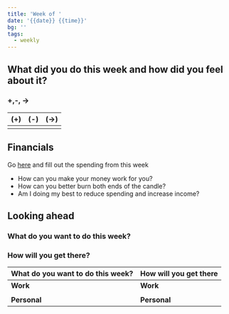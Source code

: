 ```yaml
---
title: 'Week of '
date: '{{date}} {{time}}'
bg: '' 
tags:
  - weekly
---
```


## What did you do this week and how did you feel about it?

### +,-, ->

| (+) | (-) | (->) |
| --- | --- | ---- |
|     |     |      |


## Financials
Go [here](https://docs.google.com/spreadsheets/d/1i7yQhUK7z7_27-szveDbgvZX_r9i5p4pHLeNsCt2Aw4/edit#gid=1214189535) and fill out the spending from this week

- How can you make your money work for you?
- How can you better burn both ends of the candle? 
- Am I doing my best to reduce spending and increase income?

## Looking ahead
### What do you want to do this week?


### How will you get there?

| What do you want to do this week? | How will you get there |
| --------------------------------- | ---------------------- |
| **Work**                          | **Work**               |
|                                   |                        |
| **Personal**                      | **Personal**           |

		